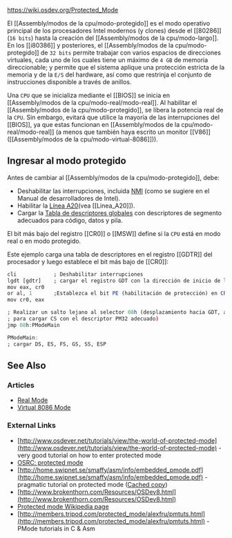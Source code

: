 https://wiki.osdev.org/Protected_Mode

El [[Assembly/modos de la cpu/modo-protegido]] es el modo operativo principal de los procesadores Intel modernos (y clones) desde el [[80286]] (`16 bits`) hasta la creación del [[Assembly/modos de la cpu/modo-largo]]. En los [[i80386]] y posteriores, el [[Assembly/modos de la cpu/modo-protegido]] de `32 bits` permite trabajar con varios espacios de direcciones virtuales, cada uno de los cuales tiene un máximo de `4 GB` de memoria direccionable; y permite que el sistema aplique una protección estricta de la memoria y de la `E/S` del hardware, así como que restrinja el conjunto de instrucciones disponible a través de anillos.

Una `CPU` que se inicializa mediante el [[BIOS]] se inicia en [[Assembly/modos de la cpu/modo-real/modo-real]]. Al habilitar el [[Assembly/modos de la cpu/modo-protegido]], se libera la potencia real de la `CPU`. Sin embargo, evitará que utilice la mayoría de las interrupciones del [[BIOS]], ya que estas funcionan en [[Assembly/modos de la cpu/modo-real/modo-real]] (a menos que también haya escrito un monitor [[V86]]([[Assembly/modos de la cpu/modo-virtual-8086]])).
## Ingresar al modo protegido
Antes de cambiar al [[Assembly/modos de la cpu/modo-protegido]], debe:
- Deshabilitar las interrupciones, incluida [NMI](https://wiki.osdev.org/Non_Maskable_Interrupt "Interrupción no enmascarable") (como se sugiere en el Manual de desarrolladores de Intel).
- Habilitar la [Línea A20](https://wiki.osdev.org/A20_Line "Línea A20")(vea [[Linea_A20]]).
- Cargar la [Tabla de descriptores globales](https://wiki.osdev.org/Global_Descriptor_Table "Tabla de descriptores globales") con descriptores de segmento adecuados para código, datos y pila.

El bit más bajo del registro [[CR0]] o [[MSW]] define si la `CPU` está en modo real o en modo protegido.

Este ejemplo carga una tabla de descriptores en el registro [[GDTR]] del procesador y luego establece el bit más bajo de [[CR0]]:
```r
cli            ; Deshabilitar interrupciones
lgdt [gdtr]    ; cargar el registro GDT con la dirección de inicio de la tabla de descriptores globales
mov eax, cr0 
or al, 1       ;Establezca el bit PE (habilitación de protección) en CR0 (registro de control 0)
mov cr0, eax

; Realizar un salto lejano al selector 08h (desplazamiento hacia GDT, apuntando a un descriptor de segmento de código PM de 32 bits)
; para cargar CS con el descriptor PM32 adecuado)
jmp 08h:PModeMain

PModeMain:
; cargar DS, ES, FS, GS, SS, ESP

```

## See Also
### Articles
- [Real Mode](https://wiki.osdev.org/Real_Mode "Real Mode")
- [Virtual 8086 Mode](https://wiki.osdev.org/Virtual_8086_Mode "Virtual 8086 Mode")

### External Links
- [http://www.osdever.net/tutorials/view/the-world-of-protected-mode](http://www.osdever.net/tutorials/view/the-world-of-protected-mode) - very good tutorial on how to enter protected mode
- [OSRC: protected mode](http://www.nondot.org/sabre/os/articles/ProtectedMode/)
- [http://home.swipnet.se/smaffy/asm/info/embedded_pmode.pdf](http://home.swipnet.se/smaffy/asm/info/embedded_pmode.pdf) - pragmatic tutorial on protected mode ([Cached copy](http://web.archive.org/web/20030604185154/http://home.swipnet.se/smaffy/asm/info/embedded_pmode.pdf))
- [http://www.brokenthorn.com/Resources/OSDev8.html](http://www.brokenthorn.com/Resources/OSDev8.html)
- [Protected mode Wikipedia page](https://wikipedia.org/wiki/Protected_mode "wikipedia:Protected mode")
- [http://members.tripod.com/protected_mode/alexfru/pmtuts.html](http://members.tripod.com/protected_mode/alexfru/pmtuts.html) - PMode tutorials in C & Asm